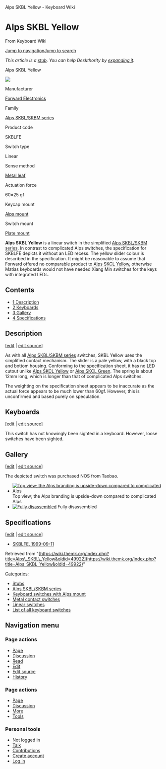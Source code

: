 Alps SKBL Yellow - Keyboard Wiki

Alps SKBL Yellow
================

From Keyboard Wiki 

[Jump to navigation](https://wiki.themk.org/index.php/Alps_SKBL_Yellow#column-one)[Jump to search](https://wiki.themk.org/index.php/Alps_SKBL_Yellow#searchInput)

*This article is a [stub](https://wiki.themk.org/index.php/Deskthority:stub "Deskthority:stub"). You can help Deskthority by [expanding it](https://wiki.themk.org/index.php?title=Alps_SKBL_Yellow&action=edit).*

Alps SKBL Yellow

[![](https://wiki.themk.org/images/thumb/a/ad/Alps_SKBL_Yellow_Top.png/500px-Alps_SKBL_Yellow_Top.png)](https://wiki.themk.org/index.php/File:Alps_SKBL_Yellow_Top.png)

Manufacturer

[Forward Electronics](https://wiki.themk.org/index.php/Forward_Electronics "Forward Electronics")

Family

[Alps SKBL/SKBM series](https://wiki.themk.org/index.php/Alps_SKBL/SKBM_series "Alps SKBL/SKBM series")

Product code

SKBLFE

Switch type

Linear

Sense method

[Metal leaf](https://wiki.themk.org/index.php/Contact_mechanism#Metal_leaf "Contact mechanism")

Actuation force

60±25 gf

Keycap mount

[Alps mount](https://wiki.themk.org/index.php/Keycap_mount#Alps_mount "Keycap mount")

Switch mount

[Plate mount](https://wiki.themk.org/index.php/Switch_mount#Plate_mount "Switch mount")

**Alps SKBL Yellow** is a linear switch in the simplified [Alps SKBL/SKBM series](https://wiki.themk.org/index.php/Alps_SKBL/SKBM_series "Alps SKBL/SKBM series"). In contrast to complicated Alps switches, the specification for SKBLFE depicts it without an LED recess. The yellow slider colour is described in the specification. It might be reasonable to assume that Forward offered no comparable product to [Alps SKCL Yellow](https://wiki.themk.org/index.php/Alps_SKCL_Yellow "Alps SKCL Yellow"), otherwise Matias keyboards would not have needed Xiang Min switches for the keys with integrated LEDs.

Contents
--------

*   [1  Description](https://wiki.themk.org/index.php/Alps_SKBL_Yellow#Description)
*   [2  Keyboards](https://wiki.themk.org/index.php/Alps_SKBL_Yellow#Keyboards)
*   [3  Gallery](https://wiki.themk.org/index.php/Alps_SKBL_Yellow#Gallery)
*   [4  Specifications](https://wiki.themk.org/index.php/Alps_SKBL_Yellow#Specifications)

Description
-----------

\[[edit](https://wiki.themk.org/index.php?title=Alps_SKBL_Yellow&veaction=edit&section=1 "Edit section: Description") | [edit source](https://wiki.themk.org/index.php?title=Alps_SKBL_Yellow&action=edit&section=1 "Edit section's source code: Description")\]

As with all [Alps SKBL/SKBM series](https://wiki.themk.org/index.php/Alps_SKBL/SKBM_series "Alps SKBL/SKBM series") switches, SKBL Yellow uses the simplified contact mechanism. The slider is a pale yellow, with a black top and bottom housing. Conforming to the specification sheet, it has no LED cutout unlike [Alps SKCL Yellow](https://wiki.themk.org/index.php/Alps_SKCL_Yellow "Alps SKCL Yellow") or [Alps SKCL Green](https://wiki.themk.org/index.php/Alps_SKCL_Green "Alps SKCL Green"). The spring is about 12mm long, which is longer than that of complicated Alps switches.

The weighting on the specification sheet appears to be inaccurate as the actual force appears to be much lower than 60gf. However, this is unconfirmed and based purely on speculation.

Keyboards
---------

\[[edit](https://wiki.themk.org/index.php?title=Alps_SKBL_Yellow&veaction=edit&section=2 "Edit section: Keyboards") | [edit source](https://wiki.themk.org/index.php?title=Alps_SKBL_Yellow&action=edit&section=2 "Edit section's source code: Keyboards")\]

This switch has not knowingly been sighted in a keyboard. However, loose switches have been sighted.

Gallery
-------

\[[edit](https://wiki.themk.org/index.php?title=Alps_SKBL_Yellow&veaction=edit&section=3 "Edit section: Gallery") | [edit source](https://wiki.themk.org/index.php?title=Alps_SKBL_Yellow&action=edit&section=3 "Edit section's source code: Gallery")\]

The depicted switch was purchased NOS from Taobao.

*   [![Top view; the Alps branding is upside-down compared to complicated Alps](https://wiki.themk.org/images/thumb/a/ad/Alps_SKBL_Yellow_Top.png/500px-Alps_SKBL_Yellow_Top.png)](https://wiki.themk.org/index.php/File:Alps_SKBL_Yellow_Top.png "Top view; the Alps branding is upside-down compared to complicated Alps") Top view; the Alps branding is upside-down compared to complicated Alps 
*   [![Fully disassembled](https://wiki.themk.org/images/thumb/5/5d/Alps_SKBL_Yellow_Disassembled.png/482px-Alps_SKBL_Yellow_Disassembled.png)](https://wiki.themk.org/index.php/File:Alps_SKBL_Yellow_Disassembled.png "Fully disassembled") Fully disassembled 

Specifications
--------------

\[[edit](https://wiki.themk.org/index.php?title=Alps_SKBL_Yellow&veaction=edit&section=4 "Edit section: Specifications") | [edit source](https://wiki.themk.org/index.php?title=Alps_SKBL_Yellow&action=edit&section=4 "Edit section's source code: Specifications")\]

*   [SKBLFE, 1999-09-11](https://wiki.themk.org/index.php/File:Forward_Electronics_--_spec_--_SKBLFE.pdf "File:Forward Electronics -- spec -- SKBLFE.pdf")

Retrieved from "[https://wiki.themk.org/index.php?title=Alps\_SKBL\_Yellow&oldid=49922](https://wiki.themk.org/index.php?title=Alps_SKBL_Yellow&oldid=49922)"

[Categories](https://wiki.themk.org/index.php/Special:Categories "Special:Categories"):

*   [Stubs](https://wiki.themk.org/index.php/Category:Stubs "Category:Stubs")
*   [Alps SKBL/SKBM series](https://wiki.themk.org/index.php/Category:Alps_SKBL/SKBM_series "Category:Alps SKBL/SKBM series")
*   [Keyboard switches with Alps mount](https://wiki.themk.org/index.php/Category:Keyboard_switches_with_Alps_mount "Category:Keyboard switches with Alps mount")
*   [Metal contact switches](https://wiki.themk.org/index.php/Category:Metal_contact_switches "Category:Metal contact switches")
*   [Linear switches](https://wiki.themk.org/index.php/Category:Linear_switches "Category:Linear switches")
*   [List of all keyboard switches](https://wiki.themk.org/index.php/Category:List_of_all_keyboard_switches "Category:List of all keyboard switches")

Navigation menu
---------------

### Page actions

*   [Page](https://wiki.themk.org/index.php/Alps_SKBL_Yellow "View the content page [c]")
*   [Discussion](https://wiki.themk.org/index.php?title=Talk:Alps_SKBL_Yellow&action=edit&redlink=1 "Discussion about the content page (page does not exist) [t]")
*   [Read](https://wiki.themk.org/index.php/Alps_SKBL_Yellow)
*   [Edit](https://wiki.themk.org/index.php?title=Alps_SKBL_Yellow&veaction=edit "Edit this page [v]")
*   [Edit source](https://wiki.themk.org/index.php?title=Alps_SKBL_Yellow&action=edit "Edit the source code of this page [e]")
*   [History](https://wiki.themk.org/index.php?title=Alps_SKBL_Yellow&action=history "Past revisions of this page [h]")

### Page actions

*   [Page](https://wiki.themk.org/index.php/Alps_SKBL_Yellow "Page")
*   [Discussion](https://wiki.themk.org/index.php?title=Talk:Alps_SKBL_Yellow&action=edit&redlink=1 " (page does not exist)")
*   [More](https://wiki.themk.org/index.php/Alps_SKBL_Yellow#p-cactions)
*   [Tools](https://wiki.themk.org/index.php/Alps_SKBL_Yellow#p-tb "Tools")

### Personal tools

*   Not logged in
*   [Talk](https://wiki.themk.org/index.php/Special:MyTalk "Discussion about edits from this IP address [n]")
*   [Contributions](https://wiki.themk.org/index.php/Special:MyContributions "A list of edits made from this IP address [y]")
*   [Create account](https://wiki.themk.org/index.php?title=Special:CreateAccount&returnto=Alps+SKBL+Yellow "You are encouraged to create an account and log in; however, it is not mandatory")
*   [Log in](https://wiki.themk.org/index.php?title=Special:UserLogin&returnto=Alps+SKBL+Yellow "You are encouraged to log in; however, it is not mandatory [o]")

[](https://wiki.themk.org/index.php/Main_Page) [](https://wiki.themk.org/index.php/Alps_SKBL_Yellow#sidebar "Jump to navigation")[](https://wiki.themk.org/index.php/Alps_SKBL_Yellow#p-personal "user tools")[](https://wiki.themk.org/index.php/Alps_SKBL_Yellow#globalWrapper "back to top")